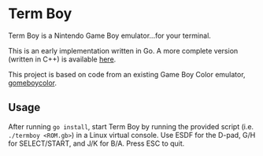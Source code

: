 Term Boy
========

Term Boy is a Nintendo Game Boy emulator...for your terminal.

This is an early implementation written in Go. A more complete version (written
in C++) is available [here](http://github.com/dobyrch/termboy).

This project is based on code from an existing Game Boy Color emulator,
[gomeboycolor](http://github.com/djhworld/gomeboycolor).

Usage
-----

After running `go install`, start Term Boy by running the provided script (i.e.
`./termboy <ROM.gb>`) in a Linux virtual console. Use ESDF for the D-pad, G/H
for SELECT/START, and J/K for B/A.  Press ESC to quit.
